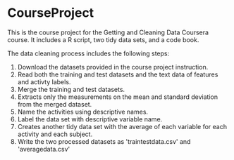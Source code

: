 # CourseProject
 This is the course project for the Getting and Cleaning Data Coursera course.
 It includes a R script, two tidy data sets, and a code book.
 <p>The data cleaning process includes the following steps:</p>
 <ol>
 <li>Download the datasets provided in the course project instruction.</li>
 <li>Read both the training and test datasets and the text data of features and activty labels.</li>
 <li>Merge the training and test datasets.</li>
 <li>Extracts only the measurements on the mean and standard deviation from the merged dataset.</li>
 <li>Name the activities using descriptive names.</li>
 <li>Label the data set with descriptive variable name.</li>
 <li>Creates another tidy data set with the average of each variable for each activity and each subject.</li>
 <li>Write the two processed datasets as 'traintestdata.csv' and 'averagedata.csv'</li>
 

